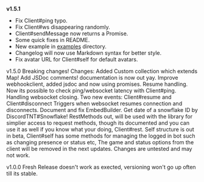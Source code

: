 **v1.5.1**
- Fix Client#ping typo.
- Fix Client#ws disappearing randomly.
- Client#sendMessage now returns a Promise.
- Some quick fixes in README.
- New example in [examples](https://github.com/freetnt5852/discord-tnt/blob/master/examples) directory.
- Changelog will now use Markdown syntax for better style.
- Fix avatar URL for Client#self for default avatars.

v1.5.0
Breaking changes!
Changes:
Added Custom collection which extends Map!
Add JSDoc comments! documentation is now out yay.
Improve webhookclient, added jsdoc and now using promises.
Resume handling.
Now its possible to check ping/websocket latency with Client#ping.
Handling websocket closing.
Two new events: Client#resume and Client#disconnect
Triggers when websocket resumes connection and disconnects.
Document and fix EmbedBuilder.
Get date of a snowflake ID by DiscordTNT#Snowflake!
RestMethods out, will be used with the library for simplier access to request methods, though its documented and you can use it as well if you know what your doing, Client#rest.
Self structure is out in beta, Client#self has some methods for managing the logged in bot such as changing presence or status etc, The game and status options from the client will be removed in the next updates.
Changes are untested and may not work.

v1.0.0
Fresh Release doesn't work as exected, versioning won't go up often till its stable.
